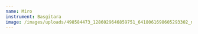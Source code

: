 ```yaml
---
name: Miro
instrument: Basgitara
image: /images/uploads/498584473_1286029646859751_6418061698605293302_n.jpg
---
```

